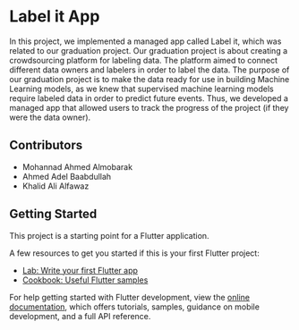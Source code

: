 # Label it App

In this project, we implemented a managed app called Label it, which was related to our graduation project. Our graduation project is about creating a crowdsourcing platform for labeling data. The platform aimed to connect different data owners and labelers in order to label the data. The purpose of our graduation project is to make the data ready for use in building Machine Learning models, as we knew that supervised machine learning models require labeled data in order to predict future events. Thus, we developed a managed app that allowed users to track the progress of the project (if they were the data owner).

## Contributors

- Mohannad Ahmed Almobarak
- Ahmed Adel Baabdullah
- Khalid Ali Alfawaz

## Getting Started

This project is a starting point for a Flutter application.

A few resources to get you started if this is your first Flutter project:

- [Lab: Write your first Flutter app](https://docs.flutter.dev/get-started/codelab)
- [Cookbook: Useful Flutter samples](https://docs.flutter.dev/cookbook)

For help getting started with Flutter development, view the
[online documentation](https://docs.flutter.dev/), which offers tutorials,
samples, guidance on mobile development, and a full API reference.
